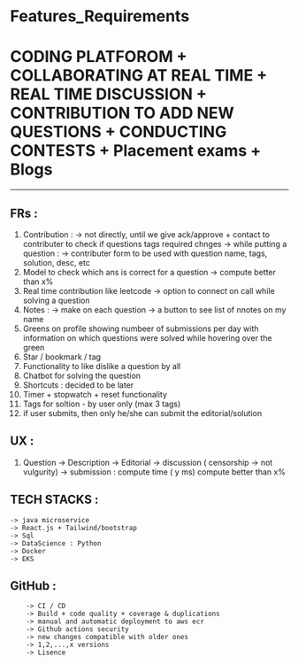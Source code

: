 # Features_Requirements

# CODING PLATFOROM + COLLABORATING AT REAL TIME + REAL TIME DISCUSSION + CONTRIBUTION TO ADD NEW QUESTIONS + CONDUCTING CONTESTS + Placement exams + Blogs
--------------------------------------------------------------------------------------------------------------------------------------------------

## FRs : 
1. Contribution : 
	-> not directly, until we give ack/approve + contact to contributer to check if questions tags required chnges
	-> while putting a question : 
		-> contributer form to be used with question name, tags, solution, desc, etc
2. Model to check which ans is correct for a question
	-> compute better than x%
3. Real time contribution like leetcode
	-> option to connect on call while solving a question
4. Notes :
	-> make on each question
	-> a button to see list of nnotes on my name
5. Greens on profile showing numbeer of submissions per day with information on which questions were solved while hovering over the green
6. Star / bookmark / tag 
7. Functionality to like dislike a question by all
8. Chatbot for solving the question
9. Shortcuts : decided to be later
10. Timer + stopwatch + reset functionality
11. Tags for soltion - by user only (max 3 tags)
12. if user submits, then only he/she can submit the editorial/solution



## UX : 
1. Question
		-> Description
		-> Editorial
		-> discussion ( censorship -> not vulgurity)
		-> submission : 
			compute time ( y ms)
			compute better than x%
			
			
			
			
			
			
			
			
			
## TECH STACKS : 			
	-> java microservice
	-> React.js + Tailwind/bootstrap
	-> Sql
	-> DataScience : Python
	-> Docker
	-> EKS
	
	
	
	
	
## GitHub : 
		-> CI / CD
		-> Build + code quality + coverage & duplications
		-> manual and automatic deployment to aws ecr
		-> Github actions security
		-> new changes compatible with older ones
		-> 1,2,...,x versions
		-> Lisence
		
